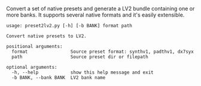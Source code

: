 Convert a set of native presets and generate a LV2 bundle containing one or more banks.
It supports several native formats and it's easily extensible.

```
usage: preset2lv2.py [-h] [-b BANK] format path

Convert native presets to LV2.

positional arguments:
  format                Source preset format: synthv1, padthv1, dx7syx
  path                  Source preset dir or filepath

optional arguments:
  -h, --help            show this help message and exit
  -b BANK, --bank BANK  LV2 bank name
```
